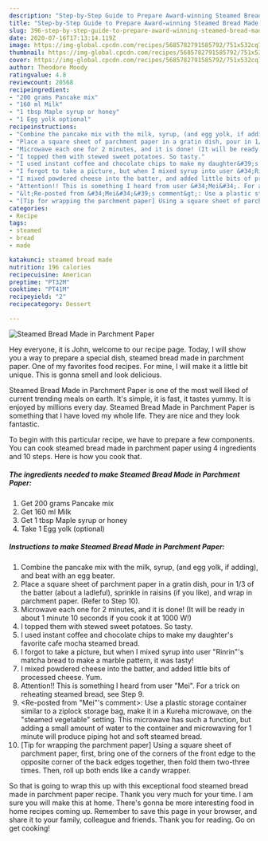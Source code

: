 ```yaml
---
description: "Step-by-Step Guide to Prepare Award-winning Steamed Bread Made in Parchment Paper"
title: "Step-by-Step Guide to Prepare Award-winning Steamed Bread Made in Parchment Paper"
slug: 396-step-by-step-guide-to-prepare-award-winning-steamed-bread-made-in-parchment-paper
date: 2020-07-16T17:13:14.119Z
image: https://img-global.cpcdn.com/recipes/5685782791585792/751x532cq70/steamed-bread-made-in-parchment-paper-recipe-main-photo.jpg
thumbnail: https://img-global.cpcdn.com/recipes/5685782791585792/751x532cq70/steamed-bread-made-in-parchment-paper-recipe-main-photo.jpg
cover: https://img-global.cpcdn.com/recipes/5685782791585792/751x532cq70/steamed-bread-made-in-parchment-paper-recipe-main-photo.jpg
author: Theodore Moody
ratingvalue: 4.8
reviewcount: 20568
recipeingredient:
- "200 grams Pancake mix"
- "160 ml Milk"
- "1 tbsp Maple syrup or honey"
- "1 Egg yolk optional"
recipeinstructions:
- "Combine the pancake mix with the milk, syrup, (and egg yolk, if adding), and beat with an egg beater."
- "Place a square sheet of parchment paper in a gratin dish, pour in 1/3 of the batter (about a ladleful), sprinkle in raisins (if you like), and wrap in parchment paper. (Refer to Step 10)."
- "Microwave each one for 2 minutes, and it is done! (It will be ready in about 1 minute 10 seconds if you cook it at 1000 W!)"
- "I topped them with stewed sweet potatoes. So tasty."
- "I used instant coffee and chocolate chips to make my daughter&#39;s favorite cafe mocha steamed bread."
- "I forgot to take a picture, but when I mixed syrup into user &#34;Rinrin&#34;&#39;s matcha bread to make a marble pattern, it was tasty!"
- "I mixed powdered cheese into the batter, and added little bits of processed cheese. Yum."
- "Attention!! This is something I heard from user &#34;Mei&#34;. For a trick on reheating steamed bread, see Step 9."
- "&lt;Re-posted from &#34;Mei&#34;&#39;s comment&gt;: Use a plastic storage container similar to a ziplock storage bag, make it in a Kureha microwave, on the &#34;steamed vegetable&#34; setting. This microwave has such a function, but adding a small amount of water to the container and microwaving for 1 minute will produce piping hot and soft steamed bread."
- "[Tip for wrapping the parchment paper] Using a square sheet of parchment paper, first, bring one of the corners of the front edge to the opposite corner of the back edges together, then fold them two-three times. Then, roll up both ends like a candy wrapper."
categories:
- Recipe
tags:
- steamed
- bread
- made

katakunci: steamed bread made 
nutrition: 196 calories
recipecuisine: American
preptime: "PT32M"
cooktime: "PT41M"
recipeyield: "2"
recipecategory: Dessert

---
```



![Steamed Bread Made in Parchment Paper](https://img-global.cpcdn.com/recipes/5685782791585792/751x532cq70/steamed-bread-made-in-parchment-paper-recipe-main-photo.jpg)

Hey everyone, it is John, welcome to our recipe page. Today, I will show you a way to prepare a special dish, steamed bread made in parchment paper. One of my favorites food recipes. For mine, I will make it a little bit unique. This is gonna smell and look delicious.

Steamed Bread Made in Parchment Paper is one of the most well liked of current trending meals on earth. It's simple, it is fast, it tastes yummy. It is enjoyed by millions every day. Steamed Bread Made in Parchment Paper is something that I have loved my whole life. They are nice and they look fantastic.




To begin with this particular recipe, we have to prepare a few components. You can cook steamed bread made in parchment paper using 4 ingredients and 10 steps. Here is how you cook that.

<!--inarticleads1-->

##### The ingredients needed to make Steamed Bread Made in Parchment Paper:

1. Get 200 grams Pancake mix
1. Get 160 ml Milk
1. Get 1 tbsp Maple syrup or honey
1. Take 1 Egg yolk (optional)




<!--inarticleads2-->

##### Instructions to make Steamed Bread Made in Parchment Paper:

1. Combine the pancake mix with the milk, syrup, (and egg yolk, if adding), and beat with an egg beater.
1. Place a square sheet of parchment paper in a gratin dish, pour in 1/3 of the batter (about a ladleful), sprinkle in raisins (if you like), and wrap in parchment paper. (Refer to Step 10).
1. Microwave each one for 2 minutes, and it is done! (It will be ready in about 1 minute 10 seconds if you cook it at 1000 W!)
1. I topped them with stewed sweet potatoes. So tasty.
1. I used instant coffee and chocolate chips to make my daughter&#39;s favorite cafe mocha steamed bread.
1. I forgot to take a picture, but when I mixed syrup into user &#34;Rinrin&#34;&#39;s matcha bread to make a marble pattern, it was tasty!
1. I mixed powdered cheese into the batter, and added little bits of processed cheese. Yum.
1. Attention!! This is something I heard from user &#34;Mei&#34;. For a trick on reheating steamed bread, see Step 9.
1. &lt;Re-posted from &#34;Mei&#34;&#39;s comment&gt;: Use a plastic storage container similar to a ziplock storage bag, make it in a Kureha microwave, on the &#34;steamed vegetable&#34; setting. This microwave has such a function, but adding a small amount of water to the container and microwaving for 1 minute will produce piping hot and soft steamed bread.
1. [Tip for wrapping the parchment paper] Using a square sheet of parchment paper, first, bring one of the corners of the front edge to the opposite corner of the back edges together, then fold them two-three times. Then, roll up both ends like a candy wrapper.




So that is going to wrap this up with this exceptional food steamed bread made in parchment paper recipe. Thank you very much for your time. I am sure you will make this at home. There's gonna be more interesting food in home recipes coming up. Remember to save this page in your browser, and share it to your family, colleague and friends. Thank you for reading. Go on get cooking!
